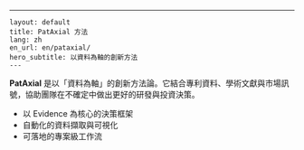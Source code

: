 ---
    layout: default
    title: PatAxial 方法
    lang: zh
    en_url: en/pataxial/
    hero_subtitle: 以資料為軸的創新方法
    ---

**PatAxial** 是以「資料為軸」的創新方法論。它結合專利資料、學術文獻與市場訊號，協助團隊在不確定中做出更好的研發與投資決策。

- 以 Evidence 為核心的決策框架
- 自動化的資料擷取與可視化
- 可落地的專案級工作流